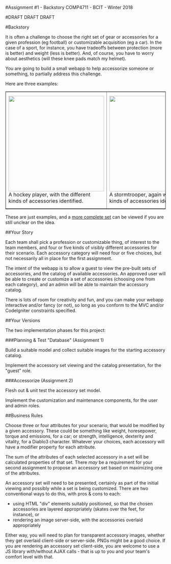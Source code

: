 #Assignment #1 - Backstory
COMP4711 - BCIT - Winter 2018

#DRAFT DRAFT DRAFT 

#Backstory

It is often a challenge to choose the right set of gear or accessories
for a given profession (eg football) or customizable acquisition (eg a car).
In the case of a sport, for instance, you have tradeoffs between 
protection (more is better) and weight (less is better).
And, of course, you have to worry about aesthetics (will these knee pads
match my helmet).

You are going to build a small webapp to help accessorize someone or
something, to partially address this challenge.

Here are three examples:

<table border="1">
    <tr>
        <td width="33%">
            <img src="/pix/assignments/hockey.jpg" width=300 /><br/>
            A hockey player, with the different kinds of accessories identified.
        </td>
        <td width="33%">
            <img src="/pix/assignments/stormtrooper.jpg" width=300/><br/>
            A stormtrooper, again with the different kinds of accessories identified.
        </td>
        <td width="33%">
            <img src="/pix/assignments/d3_character.jpg" width=300/><br/>
            A Diablo 3 character, together with the game
            interface depicting the gear or accessory choices.
        </td>
    </tr>
</table>

These are just examples, and a [more complete set](/download/gear.zip) can be viewed if
you are still unclear on the idea.

##Your Story

Each team shall pick a profession or customizable thing, of interest to the
team members, and four or five kinds of visibly different accessories
for their scenario. Each accessory category will need four or five
choices, but not necessarily all in place for the first assignment.

The intent of the webapp is to allow a guest to view the pre-built sets
of accessories, and the catalog of available accessories. An approved user
will be able to create or customize a set of accessories (choosing one
from each category), and an admin will be able to maintain the
accessory catalog.

There is lots of room for creativity and fun, and you can make your
webapp interactive and/or fancy (or not), so long as you
conform to the MVC and/or CodeIgniter constraints specified.

##Your Versions

The two implementation phases for this project:

###Planning & Test "Database" (Assignment 1)

Build a suitable model and collect suitable images for
the starting accessory catalog.

Implement the accessory set viewing and the catalog presentation,
for the "guest" role.

###Accessorize (Assignment 2)

Flesh out & unit test the accessory set model.

Implement the customization and maintenance components, for the user and
admin roles.

##Business Rules

Choose three or four attributes for your scenario, that would be modified
by a given accessory. These could be something like weight, horesepower,
torque and emissions, for a car; or strength, intelligence, dexterity
and vitality, for a Diablo3 character.
Whatever your choices, each accessory will have a modifier property
for each attribute.

The sum of the attributes of each
selected accessory in a set will be calculated properties of that set.
There *may* be a requirement for your second assignment to propose an
accessory set based on maximizing one of the attributes.

An accessory set will need to be presented, certainly as part of
the initial viewing and possibly while a set is being customized.
There are two conventional ways to do this, with pros & cons to each:
- using HTML "div" elements suitably positioned, so that the
chosen accessories are layered appropriately (skates over the feet, for instance), or
- rendering an image server-side, with the accessories overlaid appropriately

Either way, you will need to plan for transparent accessory images, whether they
get overlaid client-side or server-side. PNGs might be a good choice.
If you are rendering an accessory set client-side, you are welcome to use
a JS library with/without AJAX calls - that is up to you and your team's
comfort level with that.
